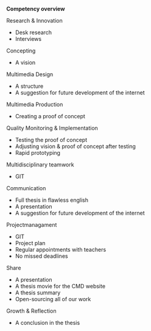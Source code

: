 **Competency overview**

Research & Innovation
* Desk research
* Interviews


Concepting
* A vision


Multimedia Design
* A structure
* A suggestion for future development of the internet

Multimedia Production
* Creating a proof of concept


Quality Monitoring & Implementation
* Testing the proof of concept
* Adjusting vision & proof of concept after testing
* Rapid prototyping


Multidisciplinary teamwork
* GIT

Communication
* Full thesis in flawless english
* A presentation
* A suggestion for future development of the internet


Projectmanagament
* GIT
* Project plan
* Regular appointments with teachers
* No missed deadlines


Share
* A presentation
* A thesis movie for the CMD website
* A thesis summary
* Open-sourcing all of our work


Growth & Reflection
* A conclusion in the thesis
